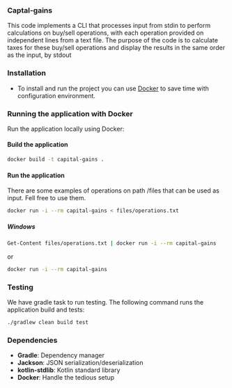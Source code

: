 ### Captal-gains
This code implements a CLI that processes input from stdin to perform calculations on buy/sell operations, with each operation provided on independent lines from a text file. The purpose of the code is to calculate taxes for these buy/sell operations and display the results in the same order as the input, by stdout
### Installation
- To install and run the project you can use [Docker](https://www.docker.com/products/docker-desktop/) to save time with configuration environment.

### Running the application with Docker

Run the application locally using Docker:

#### Build the application

```bash
docker build -t capital-gains .
```

#### Run the application

There are some examples of operations on path /files that can be used as input. Fell free to use them.

```bash
docker run -i --rm capital-gains < files/operations.txt
```

##### Windows
```bash
Get-Content files/operations.txt | docker run -i --rm capital-gains
```

or

```bash
docker run -i --rm capital-gains
```

### Testing

We have gradle task to run testing. The following command runs the application build and tests:

```bash
./gradlew clean build test
```

### Dependencies

* **Gradle**: Dependency manager
* **Jackson**: JSON serialization/deserialization
* **kotlin-stdlib**: Kotlin standard library
* **Docker**: Handle the tedious setup